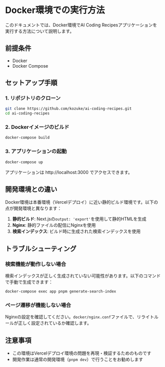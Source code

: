 # Docker環境での実行方法

このドキュメントでは、Docker環境でAI Coding Recipesアプリケーションを実行する方法について説明します。

## 前提条件

- Docker
- Docker Compose

## セットアップ手順

### 1. リポジトリのクローン

```bash
git clone https://github.com/kozuke/ai-coding-recipes.git
cd ai-coding-recipes
```

### 2. Dockerイメージのビルド

```bash
docker-compose build
```

### 3. アプリケーションの起動

```bash
docker-compose up
```

アプリケーションは http://localhost:3000 でアクセスできます。

## 開発環境との違い

Docker環境は本番環境（Vercelデプロイ）に近い静的ビルド環境です。以下の点が開発環境と異なります：

1. **静的ビルド**: Next.jsの`output: 'export'`を使用して静的HTMLを生成
2. **Nginx**: 静的ファイルの配信にNginxを使用
3. **検索インデックス**: ビルド時に生成された検索インデックスを使用

## トラブルシューティング

### 検索機能が動作しない場合

検索インデックスが正しく生成されていない可能性があります。以下のコマンドで手動で生成できます：

```bash
docker-compose exec app pnpm generate-search-index
```

### ページ遷移が機能しない場合

Nginxの設定を確認してください。`docker/nginx.conf`ファイルで、リライトルールが正しく設定されているか確認します。

## 注意事項

- この環境はVercelデプロイ環境の問題を再現・検証するためのものです
- 開発作業は通常の開発環境（`pnpm dev`）で行うことをお勧めします
